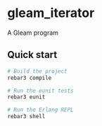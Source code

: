 # gleam_iterator


A Gleam program


## Quick start

```sh
# Build the project
rebar3 compile

# Run the eunit tests
rebar3 eunit

# Run the Erlang REPL
rebar3 shell
```

